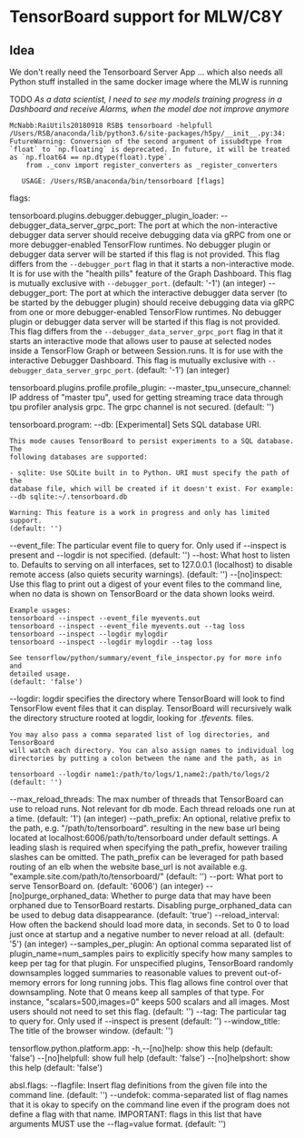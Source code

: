 # TensorBoard support for MLW/C8Y

## Idea

We don't really need the Tensorboard Server App ... which also needs all Python stuff installed in the same docker image where the MLW is running   

TODO <i>As a data scientist, I need to see my models training progress in a Dashboard and receive Alarms, when the model doe not improve anymore</i>

	McNabb:RaiUtils20180918 RSB$ tensorboard -helpfull
	/Users/RSB/anaconda/lib/python3.6/site-packages/h5py/__init__.py:34: FutureWarning: Conversion of the second argument of issubdtype from `float` to `np.floating` is deprecated. In future, it will be treated as `np.float64 == np.dtype(float).type`.
		from ._conv import register_converters as _register_converters

       USAGE: /Users/RSB/anaconda/bin/tensorboard [flags]
flags:

tensorboard.plugins.debugger.debugger_plugin_loader:
  --debugger_data_server_grpc_port: The port at which the non-interactive debugger data server should receive debugging data via gRPC from one or more debugger-enabled TensorFlow runtimes. No debugger plugin or debugger data server will be started if this flag is not provided. This flag differs
    from the `--debugger_port` flag in that it starts a non-interactive mode. It is for use with the "health pills" feature of the Graph Dashboard. This flag is mutually exclusive with `--debugger_port`.
    (default: '-1')
    (an integer)
  --debugger_port: The port at which the interactive debugger data server (to be started by the debugger plugin) should receive debugging data via gRPC from one or more debugger-enabled TensorFlow runtimes. No debugger plugin or debugger data server will be started if this flag is not provided.
    This flag differs from the `--debugger_data_server_grpc_port` flag in that it starts an interactive mode that allows user to pause at selected nodes inside a TensorFlow Graph or between Session.runs. It is for use with the interactive Debugger Dashboard. This flag is mutually exclusive with
    `--debugger_data_server_grpc_port`.
    (default: '-1')
    (an integer)

tensorboard.plugins.profile.profile_plugin:
  --master_tpu_unsecure_channel: IP address of "master tpu", used for getting streaming trace data through tpu profiler analysis grpc. The grpc channel is not secured.
    (default: '')

tensorboard.program:
  --db: [Experimental] Sets SQL database URI.

    This mode causes TensorBoard to persist experiments to a SQL database. The
    following databases are supported:

    - sqlite: Use SQLite built in to Python. URI must specify the path of the
    database file, which will be created if it doesn't exist. For example:
    --db sqlite:~/.tensorboard.db

    Warning: This feature is a work in progress and only has limited support.
    (default: '')
  --event_file: The particular event file to query for. Only used if --inspect is present and --logdir is not specified.
    (default: '')
  --host: What host to listen to. Defaults to serving on all interfaces, set to 127.0.0.1 (localhost) to disable remote access (also quiets security warnings).
    (default: '')
  --[no]inspect: Use this flag to print out a digest
    of your event files to the command line, when no data is shown on TensorBoard or
    the data shown looks weird.

    Example usages:
    tensorboard --inspect --event_file myevents.out
    tensorboard --inspect --event_file myevents.out --tag loss
    tensorboard --inspect --logdir mylogdir
    tensorboard --inspect --logdir mylogdir --tag loss

    See tensorflow/python/summary/event_file_inspector.py for more info and
    detailed usage.
    (default: 'false')
  --logdir: logdir specifies the directory where
    TensorBoard will look to find TensorFlow event files that it can display.
    TensorBoard will recursively walk the directory structure rooted at logdir,
    looking for .*tfevents.* files.

    You may also pass a comma separated list of log directories, and TensorBoard
    will watch each directory. You can also assign names to individual log
    directories by putting a colon between the name and the path, as in

    tensorboard --logdir name1:/path/to/logs/1,name2:/path/to/logs/2
    (default: '')
  --max_reload_threads: The max number of threads that TensorBoard can use to reload runs. Not relevant for db mode. Each thread reloads one run at a time.
    (default: '1')
    (an integer)
  --path_prefix: An optional, relative prefix to the path, e.g. "/path/to/tensorboard". resulting in the new base url being located at localhost:6006/path/to/tensorboard under default settings. A leading slash is required when specifying the path_prefix, however trailing slashes can be omitted.
    The path_prefix can be leveraged for path based routing of an elb when the website base_url is not available e.g. "example.site.com/path/to/tensorboard/"
    (default: '')
  --port: What port to serve TensorBoard on.
    (default: '6006')
    (an integer)
  --[no]purge_orphaned_data: Whether to purge data that may have been orphaned due to TensorBoard restarts. Disabling purge_orphaned_data can be used to debug data disappearance.
    (default: 'true')
  --reload_interval: How often the backend should load more data, in seconds. Set to 0 to load just once at startup and a negative number to never reload at all.
    (default: '5')
    (an integer)
  --samples_per_plugin: An optional comma separated list of plugin_name=num_samples pairs to explicitly specify how many samples to keep per tag for that plugin. For unspecified plugins, TensorBoard randomly downsamples logged summaries to reasonable values to prevent out-of-memory errors for
    long running jobs. This flag allows fine control over that downsampling. Note that 0 means keep all samples of that type. For instance, "scalars=500,images=0" keeps 500 scalars and all images. Most users should not need to set this flag.
    (default: '')
  --tag: The particular tag to query for. Only used if --inspect is present
    (default: '')
  --window_title: The title of the browser window.
    (default: '')

tensorflow.python.platform.app:
  -h,--[no]help: show this help
    (default: 'false')
  --[no]helpfull: show full help
    (default: 'false')
  --[no]helpshort: show this help
    (default: 'false')

absl.flags:
  --flagfile: Insert flag definitions from the given file into the command line.
    (default: '')
  --undefok: comma-separated list of flag names that it is okay to specify on the command line even if the program does not define a flag with that name.  IMPORTANT: flags in this list that have arguments MUST use the --flag=value format.
    (default: '')